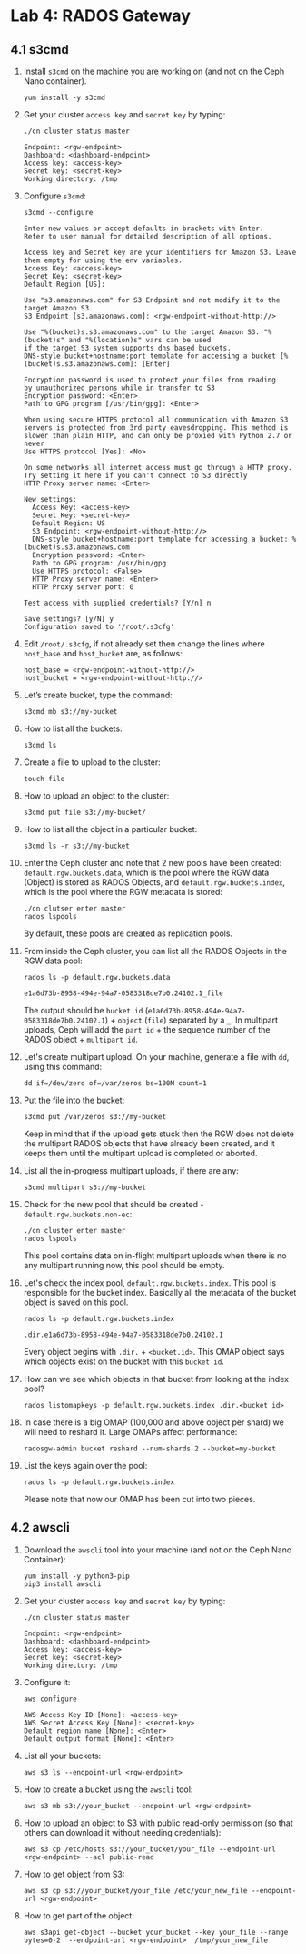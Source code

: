 # Lab 4: RADOS Gateway

## 4.1 s3cmd

1. Install `s3cmd` on the machine you are working on (and not on the Ceph Nano container).

    ```
    yum install -y s3cmd
    ```
    
2. Get your cluster `access key` and `secret key` by typing:

    ```
    ./cn cluster status master

    Endpoint: <rgw-endpoint>
    Dashboard: <dashboard-endpoint>
    Access key: <access-key>
    Secret key: <secret-key>
    Working directory: /tmp
    ```
    
3. Configure `s3cmd`:

    ```
    s3cmd --configure

    Enter new values or accept defaults in brackets with Enter.
    Refer to user manual for detailed description of all options.

    Access key and Secret key are your identifiers for Amazon S3. Leave them empty for using the env variables.
    Access Key: <access-key>
    Secret Key: <secret-key>
    Default Region [US]:

    Use "s3.amazonaws.com" for S3 Endpoint and not modify it to the target Amazon S3.
    S3 Endpoint [s3.amazonaws.com]: <rgw-endpoint-without-http://>

    Use "%(bucket)s.s3.amazonaws.com" to the target Amazon S3. "%(bucket)s" and "%(location)s" vars can be used
    if the target S3 system supports dns based buckets.
    DNS-style bucket+hostname:port template for accessing a bucket [%(bucket)s.s3.amazonaws.com]: [Enter]

    Encryption password is used to protect your files from reading
    by unauthorized persons while in transfer to S3
    Encryption password: <Enter>
    Path to GPG program [/usr/bin/gpg]: <Enter>

    When using secure HTTPS protocol all communication with Amazon S3
    servers is protected from 3rd party eavesdropping. This method is
    slower than plain HTTP, and can only be proxied with Python 2.7 or newer
    Use HTTPS protocol [Yes]: <No>

    On some networks all internet access must go through a HTTP proxy.
    Try setting it here if you can't connect to S3 directly
    HTTP Proxy server name: <Enter>

    New settings:
      Access Key: <access-key>
      Secret Key: <secret-key>
      Default Region: US
      S3 Endpoint: <rgw-endpoint-without-http://>
      DNS-style bucket+hostname:port template for accessing a bucket: %(bucket)s.s3.amazonaws.com
      Encryption password: <Enter>
      Path to GPG program: /usr/bin/gpg
      Use HTTPS protocol: <False>
      HTTP Proxy server name: <Enter>
      HTTP Proxy server port: 0

    Test access with supplied credentials? [Y/n] n

    Save settings? [y/N] y
    Configuration saved to '/root/.s3cfg'
    ```
    
5. Edit `/root/.s3cfg`, if not already set then change the lines where `host_base` and `host_bucket` are, as follows:

    ```
    host_base = <rgw-endpoint-without-http://>
    host_bucket = <rgw-endpoint-without-http://>
    ```
    
6. Let’s create bucket, type the command:

     ```
     s3cmd mb s3://my-bucket
     ```
     
7. How to list all the buckets:

    ```
    s3cmd ls
    ```
    
8. Create a file to upload to the cluster:

    ```
    touch file
    ```
    
9. How to upload an object to the cluster:

    ```
    s3cmd put file s3://my-bucket/
    ```
    
10. How to list all the object in a particular bucket:
    
    ```
    s3cmd ls -r s3://my-bucket
    ```
    
11. Enter the Ceph cluster and note that 2 new pools have been created: `default.rgw.buckets.data`, which is the pool where the RGW data (Object) is stored as RADOS Objects, and `default.rgw.buckets.index`, which is the pool where the RGW metadata is stored:
    
    ```
    ./cn clutser enter master
    rados lspools
    ```
    
    By default, these pools are created as replication pools.
    
12. From inside the Ceph cluster, you can list all the RADOS Objects in the RGW data pool:

    ```
    rados ls -p default.rgw.buckets.data
    
    e1a6d73b-8958-494e-94a7-0583318de7b0.24102.1_file
    ```
    
    The output should be `bucket id` (`e1a6d73b-8958-494e-94a7-0583318de7b0.24102.1`) + `object` (`file`) separated by a `_`. In multipart uploads, Ceph will add the `part id` + the sequence number of the RADOS object + `multipart id`.
    
13. Let's create multipart upload. On your machine, generate a file with `dd`, using this command:
    
    ```
    dd if=/dev/zero of=/var/zeros bs=100M count=1
    ```
    
14. Put the file into the bucket:

    ```
    s3cmd put /var/zeros s3://my-bucket
    ```
    
    Keep in mind that if the upload gets stuck then the RGW does not delete the multipart RADOS objects that have already been created, and it keeps them until the multipart upload is completed or aborted.
    
15. List all the in-progress multipart uploads, if there are any:

    ```
    s3cmd multipart s3://my-bucket
    ```
    
16. Check for the new pool that should be created - `default.rgw.buckets.non-ec`:

    ```
    ./cn cluster enter master
    rados lspools
    ```
    
    This pool contains data on in-flight multipart uploads when there is no any multipart running now, this pool should be empty.
    
17. Let's check the index pool, `default.rgw.buckets.index`. This pool is responsible for the bucket index. Basically all the metadata of the bucket object is saved on this pool.

    ```
    rados ls -p default.rgw.buckets.index
    
    .dir.e1a6d73b-8958-494e-94a7-0583318de7b0.24102.1
    ```
    
    Every object begins with `.dir.` + `<bucket.id>`. This OMAP object says which objects exist on the bucket with this `bucket id`.
    
18. How can we see which objects in that bucket from looking at the index pool?

    ```
    rados listomapkeys -p default.rgw.buckets.index .dir.<bucket id>
    ```
    
19. In case there is a big OMAP (100,000 and above object per shard) we will need to reshard it. Large OMAPs affect performance:

    ```
    radosgw-admin bucket reshard --num-shards 2 --bucket=my-bucket
    ```
    
20. List the keys again over the pool:

    ```
    rados ls -p default.rgw.buckets.index
    ```
    
    Please note that now our OMAP has been cut into two pieces.
    
## 4.2 awscli

1. Download the `awscli` tool into your machine (and not on the Ceph Nano Container):

    ```
    yum install -y python3-pip
    pip3 install awscli
    ```
    
2. Get your cluster `access key` and `secret key` by typing:

    ```
    ./cn cluster status master

    Endpoint: <rgw-endpoint>
    Dashboard: <dashboard-endpoint>
    Access key: <access-key>
    Secret key: <secret-key>
    Working directory: /tmp
    ```
    
3. Configure it:

    ```
    aws configure

    AWS Access Key ID [None]: <access-key>
    AWS Secret Access Key [None]: <secret-key>
    Default region name [None]: <Enter>
    Default output format [None]: <Enter>
    ```
    
4. List all your buckets:

    ```
    aws s3 ls --endpoint-url <rgw-endpoint>
    ```
    
5. How to create a bucket using the `awscli` tool:

    ```
    aws s3 mb s3://your_bucket --endpoint-url <rgw-endpoint>
    ```
    
6. How to upload an object to S3 with public read-only permission (so that others can download it without needing credentials):

    ```
    aws s3 cp /etc/hosts s3://your_bucket/your_file --endpoint-url <rgw-endpoint> --acl public-read
    ```
    
7. How to get object from S3:

    ```
    aws s3 cp s3://your_bucket/your_file /etc/your_new_file --endpoint-url <rgw-endpoint>
    ```
    
8. How to get part of the object:

    ```
    aws s3api get-object --bucket your_bucket --key your_file --range bytes=0-2  --endpoint-url <rgw-endpoint>  /tmp/your_new_file
    ```

